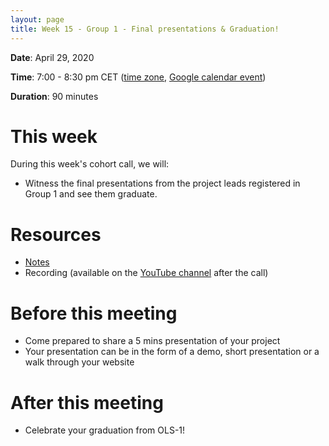 ```yaml
---
layout: page
title: Week 15 - Group 1 - Final presentations & Graduation!
---
```


**Date**: April 29, 2020

**Time**: 7:00 - 8:30 pm CET ([time zone](https://arewemeetingyet.com/Berlin/2020-04-29/19:00/OLS-1%20Cohort%20Call%20(Week%2015)), [Google calendar event](https://calendar.google.com/event?action=TEMPLATE&tmeid=MnRsY291Y3U3ZmxuMDMxYmg3bnBnNTRtcTYgbjNycWh2dWZmMDVvamtsMG9wZnN2aDQ5ZmtAZw&tmsrc=n3rqhvuff05ojkl0opfsvh49fk%40group.calendar.google.com))

**Duration**: 90 minutes

# This week

During this week's cohort call, we will:
- Witness the final presentations from the project leads registered in Group 1 and see them graduate.

# Resources

- [Notes](https://docs.google.com/document/d/1zfn5hLldbti-K4L244_4A6wGc80FymKTeixN8cWXq2Q/edit?usp=sharing)
- Recording (available on the [YouTube channel](https://www.youtube.com/channel/UCs12-ZgnDJOWIWN3Vo1XHXA/) after the call)

# Before this meeting

- Come prepared to share a 5 mins presentation of your project 
- Your presentation can be in the form of a demo, short presentation or a walk through your website

# After this meeting

- Celebrate your graduation from OLS-1!

